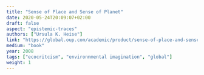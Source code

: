 ```yaml
---
title: "Sense of Place and Sense of Planet"
date: 2020-05-24T20:09:07+02:00
draft: false
aspect: "epistemic-traces"
authors: ["Ursula K. Heise"]
link: "https://global.oup.com/academic/product/sense-of-place-and-sense-of-planet-9780195335644?cc=us&lang=en&"
medium: "book"
year: 2008
tags: ["ecocritcism", "environnmental imagination", "global"]
weight: 1
---
```

